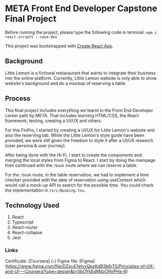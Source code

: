 # META Front End Developer Capstone Final Project

Before running the project, please type the following code in terminal: `npm i react-scripts --save-dev`

This project was bootstrapped with [Create React App](https://github.com/facebook/create-react-app).

## Background
Little Lemon is a fictional restaraurant that wants to integrate their business into the online platform. Currently, Little Lemon website is only able to show website's background and do a mockup of reserving a table. 
 
## Process
This final project includes everything we learnt in the Front End Developer career path by META. That includes learning HTML/CSS, the React framework, testing, creating a UI/UX and others. 

For this FinPro, I started by creating a UI/UX for Little Lemon's website and also the reserving tab. While the Little Lemon's style guide have been provided, we were still given the freedom to style it after a UI/UX research (user persona & user journey).

After being done with the Hi-Fi, I start to create the components and merging the local styles from Figma to React. I start by doing the mainpage then continued with the `/book` route where we can reserve a table.

For the `/book` route, in the table reservation, we had to implement a time checker provided with the date of reservation using useContext which would call a mock-up API to search for the possible time. You could check the implementation in `/src/Booking.tsx`.

## Technology Used  
1. React
2. Typescript
3. React-router
4. React-collapse
5. Jest

### Links
Certificate: [Coursera]
(-)
Figma file: [Figma]
(https://www.figma.com/file/DZsc47etvyQpzKdB3b6rT5/Principles-of-UX-and-UI---Coursera?type=design&t=0bOYkEdMdzORnPHa-6)
